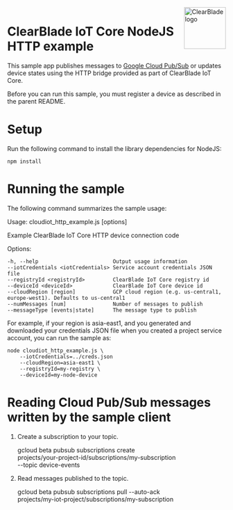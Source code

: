 <img src="https://avatars2.githubusercontent.com/u/2810941?v=3&s=96" alt="ClearBlade logo" title="ClearBlade IoT Core" align="right" height="96" width="96"/>

# ClearBlade IoT Core NodeJS HTTP example

This sample app publishes messages to [Google Cloud Pub/Sub](pubsub) or updates device states using the HTTP bridge provided as part of ClearBlade IoT Core.

Before you can run this sample, you must register a device as described in the parent README.

[pubsub]: https://cloud.google.com/pubsub/docs

# Setup

Run the following command to install the library dependencies for NodeJS:

    npm install

# Running the sample

The following command summarizes the sample usage:

Usage: cloudiot_http_example.js [options]

Example ClearBlade IoT Core HTTP device connection code

Options:

    -h, --help                        Output usage information
    --iotCredentials <iotCredentials> Service account credentials JSON file
    --registryId <registryId>         ClearBlade IoT Core registry id
    --deviceId <deviceId>             ClearBlade IoT Core device id
    --cloudRegion [region]            GCP cloud region (e.g. us-central1, europe-west1). Defaults to us-central1
    --numMessages [num]               Number of messages to publish
    --messageType [events|state]      The message type to publish

For example, if your region is asia-east1, and you generated and downloaded your credentials JSON file when you created a project service account, you can run the sample as:

    node cloudiot_http_example.js \
        --iotCredentials=../creds.json
        --cloudRegion=asia-east1 \
        --registryId=my-registry \
        --deviceId=my-node-device

# Reading Cloud Pub/Sub messages written by the sample client

1.  Create a subscription to your topic.

    gcloud beta pubsub subscriptions create \
    projects/your-project-id/subscriptions/my-subscription \
    --topic device-events

2.  Read messages published to the topic.

    gcloud beta pubsub subscriptions pull --auto-ack \
    projects/my-iot-project/subscriptions/my-subscription
